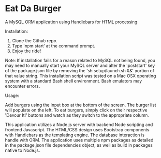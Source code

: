 # Eat Da Burger
A MySQL ORM application using Handlebars for HTML processing


Installation:

1. Clone the Github repo.
2. Type 'npm start' at the command prompt.
3. Enjoy the ride!

Note:  If installation fails for a reason related to MySQL not being found, you may need to manually start your MySQL server 
and alter the 'poststart' key of the package.json file by removing the 'sh setup/launch.sh &&' portion of that value string.
This installation script was tested on a Mac OSX operating system with a standard Bash shell environment.  Bash emulators may encounter errors.


Usage:

Add burgers using the input box at the bottom of the screen.
The burger list will populate on the left.
To eat burgers, simply click on their respective 'Devour It!' buttons 
and watch as they switch to the appropriate column.


This application utilizes a Node.js server with backend Node scripting and frontend Javascript.
The HTML/CSS design uses Bootstrap components with Handlebars as the templating engine.
The database interaction is handle with ORM.  The application uses multiple npm packages as detailed
in the package.json file dependencies object, as well as build in packages native to Node.js.
